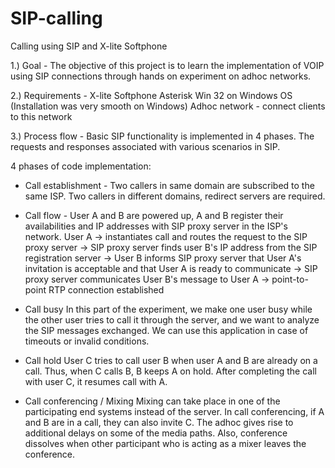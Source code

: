 # SIP-calling
Calling using SIP and X-lite Softphone

1.) Goal - The objective of this project is to learn the implementation of VOIP using SIP connections through hands on experiment on adhoc networks.

2.) Requirements -
X-lite Softphone
Asterisk Win 32 on Windows OS (Installation was very smooth on Windows)
Adhoc network - connect clients to this network

3.) Process flow -
Basic SIP functionality is implemented in 4 phases. The requests and responses associated with various scenarios in SIP.

4 phases of code implementation:
- Call establishment -
Two callers in same domain are subscribed to the same ISP. Two callers in different domains, redirect servers are required. 

- Call flow -
User A and B are powered up, A and B register their availabilities and IP addresses with SIP proxy server in the ISP's network.
User A -> instantiates call and routes the request to the SIP proxy server -> SIP proxy server finds user B's IP address from the SIP registration server -> User B informs SIP proxy server that User A's invitation is acceptable and that User A is ready to communicate -> SIP proxy server communicates User B's message to User A -> point-to-point RTP connection established

- Call busy
In this part of the experiment, we make one user busy while the other user tries to call it through the server, and we want to analyze the SIP messages exchanged. We can use this application in case of timeouts or invalid conditions.

- Call hold
User C tries to call user B when user A and B are already on a call. Thus, when C calls B, B keeps A on hold. After completing the call with user C, it resumes call with A.

- Call conferencing / Mixing
Mixing can take place in one of the participating end systems instead of the server. In call conferencing, if A and B are in a call, they can also invite C. The adhoc gives rise to additional delays on some of the media paths. Also, conference dissolves when other participant who is acting as a mixer leaves the conference.
